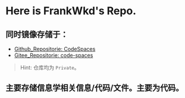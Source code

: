 # Here is FrankWkd's Repo.
## 同时镜像存储于：
- [Github_Repositorie: CodeSpaces](https://github.com/FrankWkd-Pro/CodeSpaces)
- [Gitee_Repositorie: code-spaces](https://gitee.com/FrankWkd/code-spaces)
> Hint: 仓库均为 `Private`。
## 主要存储信息学相关信息/代码/文件。主要为代码。